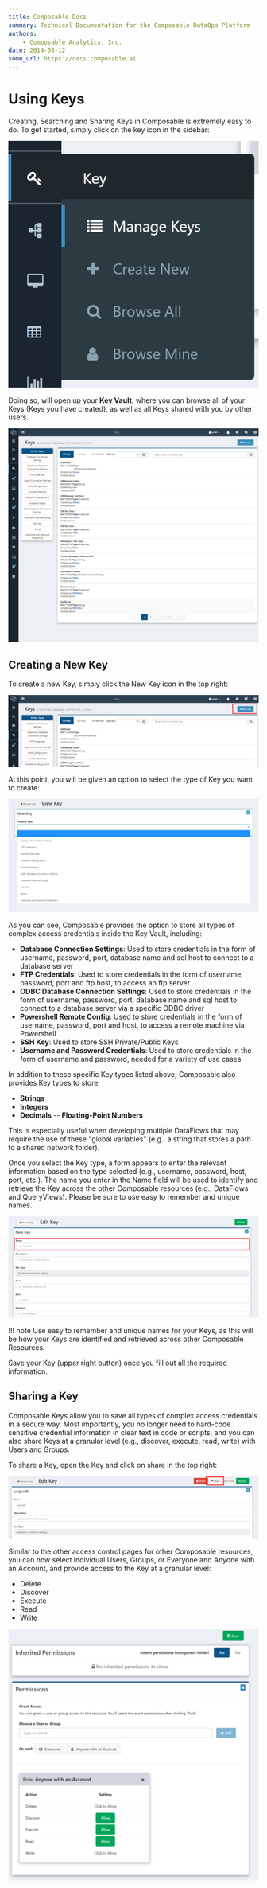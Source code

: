```yaml
---
title: Composable Docs
summary: Technical Documentation for the Composable DataOps Platform
authors:
    - Composable Analytics, Inc.
date: 2014-08-12
some_url: https://docs.composable.ai
---
```


# Using Keys

Creating, Searching and Sharing Keys in Composable is extremely easy to do. To get started, simply click on the key icon in the sidebar:

![Composable Keys](img/09.02.Img_1.png)

Doing so, will open up your **Key Vault**, where you can browse all of your Keys (Keys you have created), as well as all Keys shared with you by other users.

![!Composable Key Vault](img/KeyVault.png)

## Creating a New Key

To create a new Key, simply click the New Key icon in the top right:

![!Composable New Key](img/09.02.Img_2.png)

At this point, you will be given an option to select the type of Key you want to create:

![!Composable Key Types](img/09.02.Img_3.png)

As you can see, Composable provides the option to store all types of complex access credentials inside the Key Vault, including:

- **Database Connection Settings**: Used to store credentials in the form of username, password, port, database name and sql host to connect to a database server
- **FTP Credentials**: Used to store credentials in the form of username, password, port and ftp host, to access an ftp server
- **ODBC Database Connection Settings**: Used to store credentials in the form of username, password, port, database name and sql host to connect to a database server via a specific ODBC driver
- **Powershell Remote Config**: Used to store credentials in the form of username, password, port and host, to access a remote machine via Powershell
- **SSH Key**: Used to store SSH Private/Public Keys
- **Username and Password Credentials**: Used to store credentials in the form of username and password, needed for a variety of use cases

In addition to these specific Key types listed above, Composable also provides Key types to store:
- **Strings**
- **Integers**
- **Decimals**
-- **Floating-Point Numbers**

This is especially useful when developing multiple DataFlows that may require the use of these "global variables" (e.g., a string that stores a path to a shared network folder).

Once you select the Key type, a form appears to enter the relevant information based on the type selected (e.g., username, password, host, port, etc.). The name you enter in the Name field will be used to identify and retrieve the Key across the other Composable resources (e.g., DataFlows and QueryViews). Please be sure to use easy to remember and unique names.

![!Composable Key Name](img/09.02.Img_4.png)

!!! note
    Use easy to remember and unique names for your Keys, as this will be how your Keys are identified and retrieved across other Composable Resources.

Save your Key (upper right button) once you fill out all the required information.

## Sharing a Key

Composable Keys allow you to save all types of complex access credentials in a secure way. Most importantly, you no longer need to hard-code sensitive credential information in clear text in code or scripts, and you can also share Keys at a granular level (e.g., discover, execute, read, write) with Users and Groups.

To share a Key, open the Key and click on share in the top right:

![!Composable Key Share](img/09.02.Img_5.png)

Similar to the other access control pages for other Composable resources, you can now select individual Users, Groups, or Everyone and Anyone with an Account, and provide access to the Key at a granular level:

- Delete
- Discover
- Execute
- Read
- Write

![!Composable Key Access Control](img/09.02.Img_6.png)
